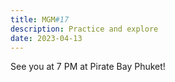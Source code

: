 ```yaml
---
title: MGM#17
description: Practice and explore
date: 2023-04-13
---
```


See you at 7 PM at Pirate Bay Phuket!

<!-- <youtube-embed video="2LKOp3w-ki8"></youtube-embed> -->
